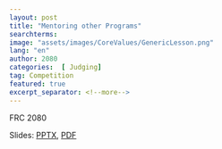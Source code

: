 ```yaml
---
layout: post
title: "Mentoring other Programs"
searchterms:
image: "assets/images/CoreValues/GenericLesson.png"
lang: "en"
author: 2080
categories:  [ Judging]
tag: Competition
featured: true
excerpt_separator: <!--more-->
---
```


FRC 2080<br>

Slides:
 <a href="/translations/en-us/Competition/MentoringFIRSTTeams.pptx">PPTX</a>,
 <a href="/translations/en-us/Competition/MentoringFIRSTTeams.pdf">PDF</a>
